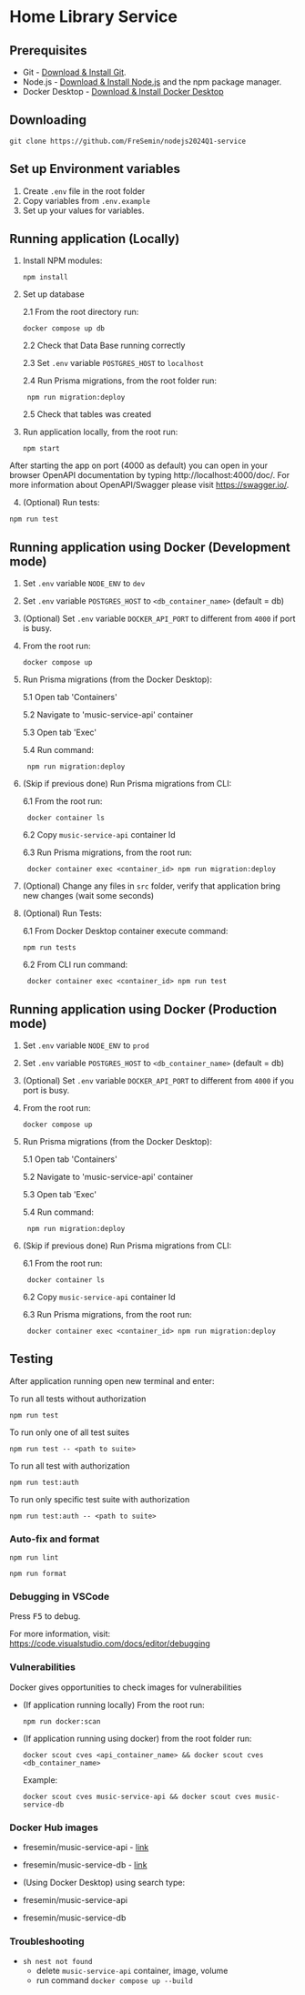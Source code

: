 # Home Library Service

## Prerequisites

- Git - [Download & Install Git](https://git-scm.com/downloads).
- Node.js - [Download & Install Node.js](https://nodejs.org/en/download/) and the npm package manager.
- Docker Desktop - [Download & Install Docker Desktop](https://hub.docker.com/repository/docker/fresemin/music-service-db/general)

## Downloading

```
git clone https://github.com/FreSemin/nodejs2024Q1-service
```

## Set up Environment variables

1. Create `.env` file in the root folder
2. Copy variables from `.env.example`
3. Set up your values for variables.

## Running application (Locally)

1. Install NPM modules:

   ```
   npm install
   ```

2. Set up database

   2.1 From the root directory run:

   ```
   docker compose up db
   ```

   2.2 Check that Data Base running correctly

   2.3 Set `.env` variable `POSTGRES_HOST` to `localhost`

   2.4 Run Prisma migrations, from the root folder run:

   ```
    npm run migration:deploy
   ```

   2.5 Check that tables was created

3. Run application locally, from the root run:

   ```
   npm start
   ```

After starting the app on port (4000 as default) you can open
in your browser OpenAPI documentation by typing http://localhost:4000/doc/.
For more information about OpenAPI/Swagger please visit https://swagger.io/.

4. (Optional) Run tests:

```
npm run test
```

## Running application using Docker (Development mode)

1. Set `.env` variable `NODE_ENV` to `dev`
2. Set `.env` variable `POSTGRES_HOST` to `<db_container_name>` (default = db)
3. (Optional) Set `.env` variable `DOCKER_API_PORT` to different from `4000` if port is busy.
4. From the root run:

   ```
   docker compose up
   ```

5. Run Prisma migrations (from the Docker Desktop):

   5.1 Open tab 'Containers'

   5.2 Navigate to 'music-service-api' container

   5.3 Open tab 'Exec'

   5.4 Run command:

   ```
    npm run migration:deploy
   ```

6. (Skip if previous done) Run Prisma migrations from CLI:

   6.1 From the root run:

   ```
    docker container ls
   ```

   6.2 Copy `music-service-api` container Id

   6.3 Run Prisma migrations, from the root run:

   ```
    docker container exec <container_id> npm run migration:deploy
   ```

7. (Optional) Change any files in `src` folder, verify that application bring new changes (wait some seconds)

8. (Optional) Run Tests:

   6.1 From Docker Desktop container execute command:

   ```
   npm run tests
   ```

   6.2 From CLI run command:

   ```
    docker container exec <container_id> npm run test
   ```

## Running application using Docker (Production mode)

1. Set `.env` variable `NODE_ENV` to `prod`
2. Set `.env` variable `POSTGRES_HOST` to `<db_container_name>` (default = db)
3. (Optional) Set `.env` variable `DOCKER_API_PORT` to different from `4000` if you port is busy.
4. From the root run:

   ```
   docker compose up
   ```

5. Run Prisma migrations (from the Docker Desktop):

   5.1 Open tab 'Containers'

   5.2 Navigate to 'music-service-api' container

   5.3 Open tab 'Exec'

   5.4 Run command:

   ```
    npm run migration:deploy
   ```

6. (Skip if previous done) Run Prisma migrations from CLI:

   6.1 From the root run:

   ```
    docker container ls
   ```

   6.2 Copy `music-service-api` container Id

   6.3 Run Prisma migrations, from the root run:

   ```
    docker container exec <container_id> npm run migration:deploy
   ```

## Testing

After application running open new terminal and enter:

To run all tests without authorization

```
npm run test
```

To run only one of all test suites

```
npm run test -- <path to suite>
```

To run all test with authorization

```
npm run test:auth
```

To run only specific test suite with authorization

```
npm run test:auth -- <path to suite>
```

### Auto-fix and format

```
npm run lint
```

```
npm run format
```

### Debugging in VSCode

Press <kbd>F5</kbd> to debug.

For more information, visit: https://code.visualstudio.com/docs/editor/debugging

### Vulnerabilities

Docker gives opportunities to check images for vulnerabilities

- (If application running locally) From the root run:

  ```
  npm run docker:scan
  ```

- (If application running using docker) from the root folder run:

  ```
  docker scout cves <api_container_name> && docker scout cves <db_container_name>
  ```

  Example:

  ```
  docker scout cves music-service-api && docker scout cves music-service-db
  ```

### Docker Hub images

- fresemin/music-service-api - [link](https://hub.docker.com/r/fresemin/music-service-api)
- fresemin/music-service-db - [link](https://hub.docker.com/r/fresemin/music-service-db)

- (Using Docker Desktop) using search type:
- fresemin/music-service-api
- fresemin/music-service-db

### Troubleshooting

- `sh nest not found`
  - delete `music-service-api` container, image, volume
  - run command `docker compose up --build`
